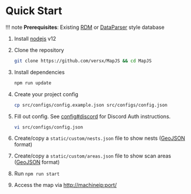 # Quick Start

!!! note
    **Prerequisites**:
    Existing [RDM](https://github.com/RealDeviceMap/RealDeviceMap) or [DataParser](https://github.com/versx/DataParser) style database

1. Install [nodejs] v12
1. Clone the repository

    ```sh
    git clone https://github.com/versx/MapJS && cd MapJS
    ```

1. Install dependencies

    ```sh
    npm run update
    ```

1. Create your project config

    ```sh
    cp src/configs/config.example.json src/configs/config.json
    ```

1. Fill out config. See [config#discord] for Discord Auth instructions.

    ```sh
    vi src/configs/config.json
    ```


1. Create/copy a `static/custom/nests.json` file to show nests ([GeoJSON] format)
1. Create/copy a `static/custom/areas.json` file to show scan areas ([GeoJSON] format)
1. Run `npm run start`
1. Access the map via [http://machineip:port/]()


[nodejs]: https://nodejs.org/en/download/
[config#discord]: ../configuration/config.md#discord
[GeoJSON]: ../configuration/geojson.md
